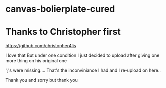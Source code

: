 # canvas-bolierplate-cured

# Thanks to Christopher first
https://github.com/christopher4lis

I love that
But under one condition I just decided to upload after giving one more thing on his original one

';'s were missing.... That's the inconviniance I had and I re-upload on here..

Thank you and sorry but thank you
